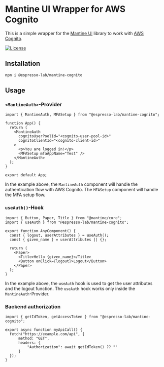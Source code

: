 # Mantine UI Wrapper for AWS Cognito

This is a simple wrapper for the [Mantine UI](https://mantine.dev/) library to work with [AWS Cognito](https://aws.amazon.com/cognito/).

[![License](https://img.shields.io/badge/License-MIT-blue)](#license)

## Installation

```bash
npm i @espresso-lab/mantine-cognito
```

## Usage

### `<MantineAuth>`-Provider

```tsx
import { MantineAuth, MFASetup } from "@espresso-lab/mantine-cognito";

function App() {
  return (
    <MantineAuth
      cognitoUserPoolId="<cognito-user-pool-id>"
      cognitoClientId="<cognito-client-id>"
    >
      <p>You are logged in!</p>
      <MFASetup mfaAppName="Test" />
    </MantineAuth>
  );
}

export default App;
```

In the example above, the `MantineAuth` component will handle the authentication flow with AWS Cognito. The `MFASetup` component will handle the MFA setup flow.

### `useAuth()`-Hook

```tsx
import { Button, Paper, Title } from "@mantine/core";
import { useAuth } from "@espresso-lab/mantine-cognito";

export function AnyComponent() {
  const { logout, userAttributes } = useAuth();
  const { given_name } = userAttributes || {};

  return (
    <Paper>
      <Title>Hello {given_name}</Title>
      <Button onClick={logout}>Logout</Button>
    </Paper>
  );
}
```

In the example above, the `useAuth` hook is used to get the user attributes and the logout function.
The `useAuth` hook works only inside the `MantineAuth`-Provider.

### Backend authorization

```tsx
import { getIdToken, getAccessToken } from "@espresso-lab/mantine-cognito";

export async function myApiCall() {
  fetch("https://example.com/api", {
      method: "GET",
      headers: {
          "Authorization": await getIdToken() ?? ""
      }
  });
}
```
